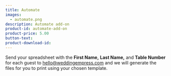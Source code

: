 ```yaml
---
title: Automate
images:
  - automate.png
description: Automate add-on
product-id: automate-add-on
product-price: 5.00
button-text:
product-download-id:
---
```

Send your spreadsheet with the **First Name,** **Last Name,** and **Table Number** for each guest to hello@weddingempress.com and we will generate the files for you to print using your chosen template.
